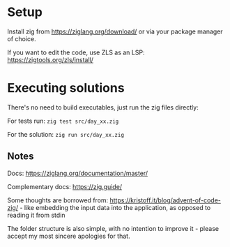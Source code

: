 # Setup

Install zig from https://ziglang.org/download/ or via your package manager of choice.

If you want to edit the code, use ZLS as an LSP: https://zigtools.org/zls/install/

# Executing solutions

There's no need to build executables, just run the zig files directly:

For tests run: `zig test src/day_xx.zig`

For the solution: `zig run src/day_xx.zig`

## Notes

Docs: https://ziglang.org/documentation/master/

Complementary docs: https://zig.guide/

Some thoughts are borrowed from: https://kristoff.it/blog/advent-of-code-zig/ - 
like embedding the input data into the application, as opposed to reading it from stdin

The folder structure is also simple, with no intention to improve it - 
please accept my most sincere apologies for that.
